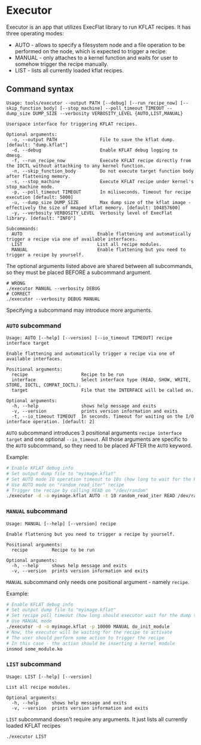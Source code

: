 # Executor
Executor is an app that utilizes ExecFlat library to run KFLAT recipes.
It has three operating modes:
- AUTO - allows to specify a filesystem node and a file operation to be performed on the node, which is expected to trigger a recipe. 
- MANUAL - only attaches to a kernel function and waits for user to somehow trigger the recipe manually.
- LIST - lists all currently loaded kflat recipes.

## Command syntax
```
Usage: tools/executor --output PATH [--debug] [--run_recipe_now] [--skip_function_body] [--stop_machine] --poll_timeout TIMEOUT --dump_size DUMP_SIZE --verbosity VERBOSITY_LEVEL {AUTO,LIST,MANUAL}

Userspace interface for triggering KFLAT recipes.

Optional arguments:
  -o, --output PATH                File to save the kflat dump. [default: "dump.kflat"]
  -d, --debug                      Enable KFLAT debug logging to dmesg. 
  -f, --run_recipe_now             Execute KFLAT recipe directly from the IOCTL without attachking to any kernel function. 
  -n, --skip_function_body         Do not execute target function body after flattening memory. 
  -s, --stop_machine               Execute KFLAT recipe under kernel's stop_machine mode. 
  -p, --poll_timeout TIMEOUT       In miliseconds. Timeout for recipe execution [default: 5000]
  -u, --dump_size DUMP_SIZE        Max dump size of the kflat image - effectively the size of mmaped kflat memory. [default: 104857600]
  -y, --verbosity VERBOSITY_LEVEL  Verbosity level of ExecFlat library. [default: "INFO"]

Subcommands:
  AUTO                            Enable flattening and automatically trigger a recipe via one of available interfaces.
  LIST                            List all recipe modules.
  MANUAL                          Enable flattening but you need to trigger a recipe by yourself.
``` 
The optional arguments listed above are shared between all subcommands, so they must be placed BEFORE a subcommand argument.
```
# WRONG
./executor MANUAL --verbosity DEBUG
# CORRECT
./executor --verbosity DEBUG MANUAL
```
Specifying a subcommand may introduce more arguments. 
### `AUTO` subcommand
```
Usage: AUTO [--help] [--version] [--io_timeout TIMEOUT] recipe interface target

Enable flattening and automatically trigger a recipe via one of available interfaces.

Positional arguments:
  recipe                    Recipe to be run 
  interface                 Select interface type (READ, SHOW, WRITE, STORE, IOCTL, COMPAT_IOCTL). 
  target                    File that the INTERFACE will be called on. 

Optional arguments:
  -h, --help                shows help message and exits 
  -v, --version             prints version information and exits 
  -t, --io_timeout TIMEOUT  In seconds. Timeout for waiting on the I/O interface operation. [default: 2]
```
`AUTO` subcommand introduces 3 positional arguments `recipe interface target` and one optional `--io_timeout`. All those arguments are specific to the `AUTO` subcommand, so they need to be placed AFTER the `AUTO` keyword.

Example:
```bash
# Enable KFLAT debug info
# Set output dump file to "myimage.kflat"
# Set AUTO mode IO operation timeout to 10s (how long to wait for the READ call to complete)
# Use AUTO mode on "random_read_iter" recipe
# Trigger the recipe by calling READ on "/dev/random"
./executor -d -o myimage.kflat AUTO -t 10 random_read_iter READ /dev/random 
```
### `MANUAL` subcommand
```
Usage: MANUAL [--help] [--version] recipe

Enable flattening but you need to trigger a recipe by yourself.

Positional arguments:
  recipe         Recipe to be run 

Optional arguments:
  -h, --help     shows help message and exits 
  -v, --version  prints version information and exits
```

`MANUAL` subcommand only needs one positional argument - namely `recipe`.

Example:
```bash
# Enable KFLAT debug info
# Set output dump file to "myimage.kflat"
# Set recipe poll timeout (how long should executor wait for the dump to become ready) to 10000 miliseconds.
# Use MANUAL mode
./executor -d -o myimage.kflat -p 10000 MANUAL do_init_module
# Now, the executor will be waiting for the recipe to activate
# The user should perform some action to trigger the recipe
# In this case - the action should be inserting a kernel module
insmod some_module.ko
```

### `LIST` subcommand
```
Usage: LIST [--help] [--version]

List all recipe modules.

Optional arguments:
  -h, --help     shows help message and exits 
  -v, --version  prints version information and exits
```
`LIST` subcommand doesn't require any arguments. It just lists all currently loaded KFLAT recipes
```bash
./executor LIST
```
